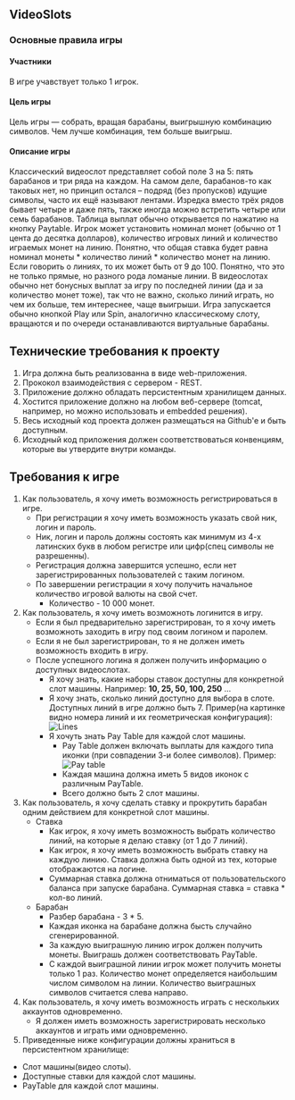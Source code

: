 ## VideoSlots
### Основные правила игры
#### Участники
В игре учавствует только 1 игрок.

#### Цель игры
Цель игры — собрать, вращая барабаны, выигрышную комбинацию символов. Чем лучше комбинация, тем больше выигрыш.

#### Описание игры
Классический видеослот представляет собой поле 3 на 5: пять барабанов и три ряда на каждом.
На самом деле, барабанов-то как таковых нет, но принцип остался – подряд (без пропусков) идущие символы,
часто их ещё называют лентами. Изредка вместо трёх рядов бывает четыре и даже пять,
также иногда можно встретить четыре или семь барабанов. Таблица выплат обычно открывается по нажатию на кнопку Paytable.
Игрок может установить номинал монет (обычно от 1 цента до десятка долларов),
количество игровых линий и количество играемых монет на линию.
Понятно, что общая ставка будет равна номинал монеты * количество линий * количество монет на линию.
Если говорить о линиях, то их может быть от 9 до 100. Понятно, что это не только прямые, но разного рода ломаные линии.
В видеослотах обычно нет бонусных выплат за игру по последней линии (да и за количество монет тоже), так что не важно,
сколько линий играть, но чем их больше, тем интереснее, чаще выигрыши.
Игра запускается обычно кнопкой Play или Spin, аналогично классическому слоту, вращаются и по очереди останавливаются
виртуальные барабаны.

## Технические требования к проекту
 1. Игра должна быть реализованна в виде web-приложения.
 2. Прококол взаимодействия с сервером - REST.
 3. Приложение должно обладать персистентным хранилищем данных.
 4. Хостится приложение должно на любом веб-сервере (tomcat, например, но можно использовать и embedded решения).
 5. Весь исходный код проекта должен размещаться на Github'e и быть доступным.
 6. Исходный код приложения должен соответствоваться конвенциям, которые вы утвердите внутри команды.

## Требования к игре
 1. Как пользователь, я хочу иметь возможность регистрироваться в игре.
    * При регистрации я хочу иметь возможность указать свой ник, логин и пароль.
    * Ник, логин и пароль должны состоять как минимум из 4-х латинских букв в любом регистре или цифр(спец символы не разрешенны).
    * Регистрация должна завершится успешно, если нет зарегистрированных пользователей с таким логином.
    * По завершении регистрации я хочу получить начальное количество игровой валюты на свой счет.
      * Количество - 10 000 монет.
 2. Как пользователь, я хочу иметь возможноть логинится в игру.
    * Если я был предварительно зарегистрирован, то я хочу иметь возможноть заходить в игру под своим логином и паролем.
    * Если я не был зарегистрирован, то я не должен иметь возможность входить в игру.
    * После успешного логина я должен получить информацию о доступных видеослотах.
      + Я хочу знать, какие наборы ставок доступны для конкретной слот машины. Например: **10, 25, 50, 100, 250** ...
      + Я хочу знать, сколько линий доступно для выбора в слоте. Доступных линий в игре должно быть 7. Пример(на картинке видно номера линий и их геометрическая конфигурация):
      ![](https://github.com/rxn1d/courses/blob/master/projects/videoslots/lines.png "Lines")
      + Я хочуть знать Pay Table для каждой слот машины.
        + Pay Table должен включать выплаты для каждого типа иконки (при совпадении 3-и более символов). Пример:
        ![](https://github.com/rxn1d/courses/blob/master/projects/videoslots/pay_table.png "Pay table")
        + Каждая машина должна иметь 5 видов иконок с различным PayTable.
        + Всего должно быть 2 слот машины.
 3. Как пользователь, я хочу сделать ставку и прокрутить барабан одним действием для конкретной слот машины.
    * Ставка
      + Как игрок, я хочу иметь возможность выбрать количество линий, на которые я делаю ставку (от 1 до 7 линий).
      + Как игрок, я хочу иметь возможность выбрать ставку на каждую линию. Ставка должна быть одной из тех, которые отображаются на логине.
      + Суммарная ставка должна отниматься от пользовательского баланса при запуске барабана. Суммарная ставка = ставка * кол-во линий.
    * Барабан
      + Разбер барабана - 3 * 5.
      + Каждая иконка на барабане должна бысть случайно сгенерированной.
      + За каждую выиграшную линию игрок должен получить монеты. Выиграшь должен соответствовать PayTable.
      + С каждой выиграшной линии игрок может получить монеты только 1 раз. Количество монет определяется наибольшим числом символом на линии. Количество выиграшных символов считается слева направо.
 4. Как пользователь, я хочу иметь возможность играть с нескольких аккаунтов одновременно.
     * Я должен иметь возможность зарегистрировать несколько аккаунтов и играть ими одновременно.
 5. Приведенные ниже конфигурации должны храниться в персистентном хранилище:
   * Слот машины(видео слоты).
   * Доступные ставки для каждой слот машины.
   * PayTable для каждой слот машины.